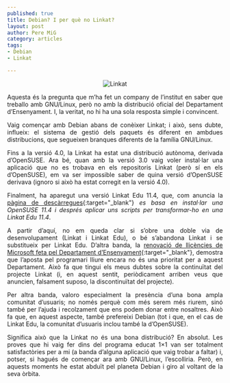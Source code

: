 ```yaml
--- 
published: true
title: Debian? I per què no Linkat?
layout: post
author: Pere MiG
category: articles
tags: 
- Debian
- Linkat

---
```

<div style="text-align:center" markdown="1">

![Linkat](https://i0.wp.com/www.xtec.cat/sgfp/crp/girona/suportic/continguts/ticmav/exp28a.jpg)

</div>
<div style="text-align:justify" markdown="1">
Aquesta és la pregunta que m’ha fet un company de l’institut en saber que treballo amb GNU/Linux, però no amb la distribució oficial del Departament d’Ensenyament. I, la veritat, no hi ha una sola resposta simple i convincent.

Vaig començar amb Debian abans de conèixer Linkat; i això, sens dubte, influeix: el sistema de gestió dels paquets és diferent en ambdues distribucions, que segueixen branques diferents de la família GNU/Linux.

<!-- more -->

Fins a la versió 4.0, la Linkat ha estat una distribució autònoma, derivada d’OpenSUSE. Ara bé, quan amb la versió 3.0 vaig voler instal·lar una aplicació que no es trobava en els repositoris Linkat (però sí en els d’OpenSUSE), em va ser impossible saber de quina versió d’OpenSUSE derivava (ignoro si això ha estat corregit en la versió 4.0).

Finalment, ha aparegut una versió Linkat Edu 11.4, que, com anuncia la [pàgina de descàrregues](http://linkat.xtec.cat/portal/index.php?module=Pages&func=display&pageid=6){:target="_blank"} *es basa en instal·lar una OpenSUSE 11.4 i després aplicar uns scripts per transformar-ho en una Linkat Edu 11.4*.

A partir d’aquí, no em queda clar si s’obre una doble via de desenvolupament (Linkat i Linkat Edu), o bé s’abandona Linkat i se substitueix per Linkat Edu. D’altra banda, la [renovació de llicències de Microsoft feta pel Departament d’Ensenyament](https://contractaciopublica.gencat.cat/ecofin_pscp/AppJava/notice.pscp?reqCode=viewCn&idDoc=4737865){:target="_blank"}, demostra que l’aposta pel programari lliure encara no és una prioritat per a aquest Departament. Això fa que tingui els meus dubtes sobre la continuïtat del projecte Linkat (i, en aquest sentit, periòdicament arriben veus que anuncien, falsament suposo, la discontinuïtat del projecte).

Per altra banda, valoro especialment la presència d’una bona ampla comunitat d’usuaris; no només perquè com més serem més riurem, sinó també per l’ajuda i recolzament que ens podem donar entre nosaltres. Això fa que, en aquest aspecte, també prefereixi Debian (tot i que, en el cas de Linkat Edu, la comunitat d’usuaris inclou també la d’OpenSUSE).

Significa això que la Linkat no és una bona distribució? En absolut. Les proves que hi vaig fer dins del programa educat 1×1 van ser totalment satisfactòries per a mi (a banda d’alguna aplicació que vaig trobar a faltar) i, potser, si hagués de començar ara amb GNU/Linux, l’escolliria. Però, en aquests moments he estat abduït pel planeta Debian i giro al voltant de la seva òrbita.

</div>